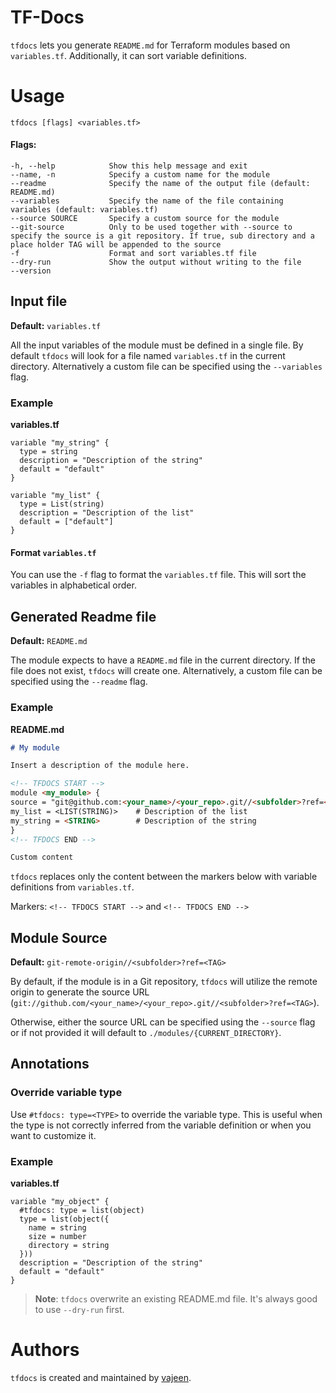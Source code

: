 # TF-Docs

`tfdocs` lets you generate `README.md` for Terraform modules based on `variables.tf`.
Additionally, it can sort variable definitions.

# Usage

    tfdocs [flags] <variables.tf>

#### Flags:

    -h, --help            Show this help message and exit
    --name, -n            Specify a custom name for the module
    --readme              Specify the name of the output file (default: README.md)
    --variables           Specify the name of the file containing variables (default: variables.tf)
    --source SOURCE       Specify a custom source for the module
    --git-source          Only to be used together with --source to specify the source is a git repository. If true, sub directory and a place holder TAG will be appended to the source
    -f                    Format and sort variables.tf file
    --dry-run             Show the output without writing to the file
    --version

## Input file
**Default:** `variables.tf`

All the input variables of the module must be defined in a single file. By default `tfdocs` will look for a file
named `variables.tf` in the current directory. Alternatively a custom file can be specified using the `--variables`
flag.

### Example

**variables.tf**

```hcl
variable "my_string" {
  type = string
  description = "Description of the string"
  default = "default"
}

variable "my_list" {
  type = List(string)
  description = "Description of the list"
  default = ["default"]
}
```

#### Format `variables.tf`

You can use the `-f` flag to format the `variables.tf` file. This will sort the variables in alphabetical order.

## Generated Readme file
**Default:** `README.md`

The module expects to have a `README.md` file in the current directory. If the file does not exist, `tfdocs` will create
one. Alternatively, a custom file can be specified using the `--readme` flag.

### Example

**README.md**

```markdown
# My module

Insert a description of the module here.

<!-- TFDOCS START -->
module <my_module> {
source = "git@github.com:<your_name>/<your_repo>.git//<subfolder>?ref=<TAG>"
my_list = <LIST(STRING)>    # Description of the list
my_string = <STRING>        # Description of the string
}
<!-- TFDOCS END -->

Custom content
```

`tfdocs` replaces only the content between the markers below with variable definitions from `variables.tf`.

Markers:
`<!-- TFDOCS START -->` and `<!-- TFDOCS END -->`

## Module Source
**Default:** `git-remote-origin//<subfolder>?ref=<TAG>`

By default, if the module is in a Git repository, `tfdocs` will utilize the remote origin to generate the source URL
(`git://github.com/<your_name>/<your_repo>.git//<subfolder>?ref=<TAG>`). 

Otherwise, either the source URL can be specified using the `--source` flag or if not provided it will default
to `./modules/{CURRENT_DIRECTORY}`.


## Annotations
### Override variable type

Use `#tfdocs: type=<TYPE>` to override the variable type. This is useful when the type is not correctly inferred from the variable definition or when you want to customize it.

### Example

**variables.tf**

```hcl
variable "my_object" {
  #tfdocs: type = list(object)
  type = list(object({
    name = string
    size = number
    directory = string
  }))
  description = "Description of the string"
  default = "default"
}
```

> **Note**: `tfdocs` overwrite an existing README.md file. It's always good to use `--dry-run` first.

# Authors

`tfdocs` is created and maintained by [vajeen].

[vajeen]: https://github.com/vajeen
